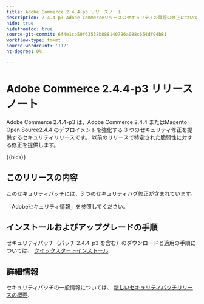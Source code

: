 ```yaml
---
title: Adobe Commerce 2.4.4-p3 リリースノート
description: 2.4.4-p3 Adobe Commerceリリースのセキュリティの問題の修正について説明します。
hide: true
hidefromtoc: true
source-git-commit: 6f4e1cb50f63538b888140796a088c654df94b81
workflow-type: tm+mt
source-wordcount: '112'
ht-degree: 0%

---
```



# Adobe Commerce 2.4.4-p3 リリースノート

Adobe Commerce 2.4.4-p3 は、Adobe Commerce 2.4.4 またはMagento Open Source2.4.4 のデプロイメントを強化する 3 つのセキュリティ修正を提供するセキュリティリリースです。 以前のリリースで特定された脆弱性に対する修正を提供します。

{{bics}}

## このリリースの内容

このセキュリティパッチには、3 つのセキュリティバグ修正が含まれています。

「Adobeセキュリティ情報」を参照してください。

## インストールおよびアップグレードの手順

セキュリティパッチ（パッチ 2.4.4-p3 を含む）のダウンロードと適用の手順については、 [クイックスタートインストール](../../../installation/composer.md).

## 詳細情報

セキュリティパッチの一般情報については、 [新しいセキュリティパッチリリースの概要](https://community.magento.com/t5/Magento-DevBlog/Introducing-the-New-Security-Patch-Release/ba-p/141287).
